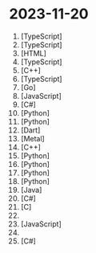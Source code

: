 # 2023-11-20

1. [](https://github.comundefined "Drop in a screenshot and convert it to clean HTML/Tailwind/JS code") [TypeScript]
2. [](https://github.comundefined "Crawl a site to generate knowledge files to create your own custom GPT from a URL") [TypeScript]
3. [](https://github.comundefined "") [HTML]
4. [](https://github.comundefined "a very good whiteboard") [TypeScript]
5. [](https://github.comundefined "Encodes a file into a video format to store on a cloud video hosting service") [C++]
6. [](https://github.comundefined "Make it real") [TypeScript]
7. [](https://github.comundefined "Selfhosted alternative to 12ft.io. and 1ft.io bypass paywalls with a proxy ladder and remove CORS headers from any URL") [Go]
8. [](https://github.comundefined "The HTML Presentation Framework") [JavaScript]
9. [](https://github.comundefined "PowerShell for every system!") [C#]
10. [](https://github.comundefined "You like pytorch? You like micrograd? You love tinygrad! ❤️") [Python]
11. [](https://github.comundefined "NVR with realtime local object detection for IP cameras") [Python]
12. [](https://github.comundefined "Home of the Flutter Casual Games Toolkit and other Flutter gaming templates") [Dart]
13. [](https://github.comundefined "Metal shaders for SwiftUI.") [Metal]
14. [](https://github.comundefined "G-code generator for 3D printers (Bambu, Prusa, Voron, VzBot, RatRig, Creality, etc.)") [C++]
15. [](https://github.comundefined "A collection of real world AI/ML exploits for responsibly disclosed vulnerabilities") [Python]
16. [](https://github.comundefined "A batched offline inference oriented version of segment-anything") [Python]
17. [](https://github.comundefined "The official source code repository for the calibre ebook manager") [Python]
18. [](https://github.comundefined "") [Python]
19. [](https://github.comundefined "涵盖了 Spring 框架的核心概念和关键功能，包括控制反转（IOC）容器的使用，面向切面编程（AOP）的原理与实践，事务管理的方式与实现，Spring MVC 的流程与控制器工作机制，以及 Spring 中数据访问、安全、Boot 自动配置等方面的深入研究。此外，它还包含了 Spring 事件机制的应用、高级主题如缓存抽象和响应式编程，以及对 Spring 源码的编程风格与设计模式的深入探讨。") [Java]
20. [](https://github.comundefined "Microsoft Fluent UI Blazor components library. For use with .NET 6.0 or higher Blazor applications") [C#]
21. [](https://github.comundefined "This project aims to enhance the working environment on Windows") [C]
22. [](https://github.comundefined "A GPT-4 AI Tutor Prompt for customizable personalized learning experiences.") 
23. [](https://github.comundefined "LLM Frontend for Power Users.") [JavaScript]
24. [](https://github.comundefined "All the deals for InfoSec related software/tools this Black Friday") 
25. [](https://github.comundefined "A reference .NET application implementing an eCommerce site") [C#]
